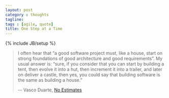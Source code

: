 ```yaml
---
layout: post
category : thoughts
tagline: 
tags : [agile, quote]
title: One Step at a Time
---
```

{% include JB/setup %}

> I often hear that “a good software project must, like a house, start on strong foundations of good architecture and good requirements”. My usual answer is: “sure, if you consider that you can start by building a tent, then evolve it into a hut, then increment it into a trailer, and later on deliver a castle, then yes, you could say that building software is the same as building a house.”
>
> -- Vasco Duarte, [No Estimates]


 [No Estimates]: http://noestimatesbook.com/